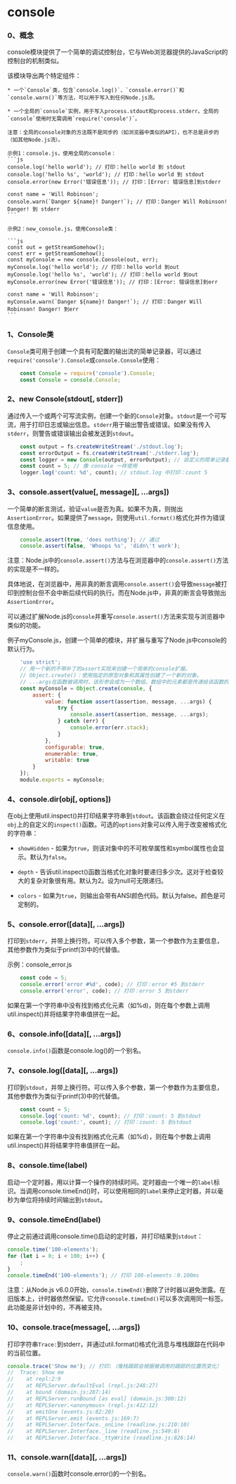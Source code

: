 # console

### 0、概念

console模块提供了一个简单的调试控制台，它与Web浏览器提供的JavaScript的控制台的机制类似。

该模块导出两个特定组件：
    
    * 一个`Console`类，包含`console.log()`、`console.error()`和`console.warn()`等方法，可以用于写入到任何Node.js流。

    * 一个全局的`console`实例，用于写入process.stdout和process.stderr。全局的`console`使用时无需调用`require('console')`。

    注意：全局的console对象的方法既不是同步的（如浏览器中类似的API），也不总是异步的（如其他Node.js流）。

    示例1：console.js，使用全局的console：
    ```js
    console.log('hello world'); // 打印：hello world 到 stdout
    console.log('hello %s', 'world'); // 打印：hello world 到 stdout
    console.error(new Error('错误信息')); // 打印：[Error: 错误信息]到stderr

    const name = 'Will Robinson';
    console.warn(`Danger ${name}! Danger!`); // 打印：Danger Will Robinson! Danger! 到 stderr
    ```

    示例2：new_console.js，使用Console类：

    ```js
    const out = getStreamSomehow();
    const err = getStreamSomehow();
    const myConsole = new console.Console(out, err);
    myConsole.log('hello world'); // 打印：hello world 到out
    myConsole.log('hello %s', 'world'); // 打印：hello world 到out
    myConsole.error(new Error('错误信息')); // 打印：[Error: 错误信息]到err

    const name = 'Will Robinson';
    myConsole.warn(`Danger ${name}! Danger!`); // 打印：Danger Will Robinson! Danger! 到err
    ```

### 1、Console类

`Console`类可用于创建一个具有可配置的输出流的简单记录器，可以通过`require('console').Console`或`console.Console`使用：

```js
    const Console = require('console').Console;
    const Console = console.Console;
```

### 2、new Console(stdout[, stderr])

通过传入一个或两个可写流实例，创建一个新的`Console`对象。`stdout`是一个可写流，用于打印日志或输出信息。`stderr`用于输出警告或错误。如果没有传入`stderr`，则警告或错误输出会被发送到`stdout`。

```js
    const output = fs.createWriteStream('./stdout.log');
    const errorOutput = fs.createWriteStream('./stderr.log');
    const logger = new Console(output, errorOutput); // 自定义的简单记录器
    const count = 5; // 像 console 一样使用
    logger.log('count: %d', count); // stdout.log 中打印：count 5
```

### 3、console.assert(value[, message][, ...args])

一个简单的断言测试，验证`value`是否为真。如果不为真，则抛出`AssertionError`。如果提供了`message`，则使用`util.format()`格式化并作为错误信息使用。

```js
    console.assert(true, 'does nothing'); // 通过
    console.assert(false, 'Whoops %s', 'didn\'t work');
```

注意：Node.js中的`console.assert()`方法与在浏览器中的`console.assert()`方法的实现是不一样的。

具体地说，在浏览器中，用非真的断言调用`console.assert()`会导致`message`被打印到控制台但不会中断后续代码的执行。而在Node.js中，非真的断言会导致抛出`AssertionError`。

可以通过扩展Node.js的`console`并重写`console.assert()`方法来实现与浏览器中类似的功能。

例子myConsole.js，创建一个简单的模块，并扩展与重写了Node.js中console的默认行为。

```js
    'use strict';
    // 用一个新的不带补丁的assert实现来创建一个简单的console扩展。
    // Object.create()：使用指定的原型对象和其属性创建了一个新的对象。
    // ...args在函数被调用时，该形参会成为一个数组。数组中的元素都是传递给该函数的多出来的实参的值。
    const myConsole = Object.create(console, {
        assert: {
            value: function assert(assertion, message, ...args) {
                try {
                    console.assert(assertion, message, ...args);
                } catch (err) {
                    console.error(err.stack);
                }
            },
            configurable: true,
            enumerable: true,
            writable: true
        }
    });
    module.exports = myConsole;
```

### 4、console.dir(obj[, options])

在obj上使用util.inspect()并打印结果字符串到`stdout`。该函数会绕过任何定义在`obj`上的自定义的`inspect()`函数。可选的`options`对象可以传入用于改变被格式化的字符串：

  * `showHidden` - 如果为`true`，则该对象中的不可枚举属性和symbol属性也会显示。默认为`false`。

  * `depth` - 告诉util.inspect()函数当格式化对象时要递归多少次。这对于检查较大的复杂对象很有用。默认为2。设为null可无限递归。

  * `colors` - 如果为`true`，则输出会带有ANSI颜色代码。默认为false。颜色是可定制的。

### 5、console.error([data][, ...args])

打印到`stderr`，并带上换行符。可以传入多个参数，第一个参数作为主要信息，其他参数作为类似于printf(3)中的代替值。

示例：console_error.js

```js
    const code = 5;
    console.error('error #%d', code); // 打印：error #5 到stderr
    console.error('error', code); // 打印：error 5 到stderr
```

如果在第一个字符串中没有找到格式化元素（如%d)，则在每个参数上调用util.inspect()并将结果字符串值拼在一起。

### 6、console.info([data][, ...args])

`console.info()`函数是console.log()的一个别名。

### 7、console.log([data][, ...args])

打印到`stdout`，并带上换行符。可以传入多个参数，第一个参数作为主要信息，其他参数作为类似于printf(3)中的代替值。

```js
    const count = 5;
    console.log('count: %d', count); // 打印：count: 5 到stdout
    console.log('count:', count); // 打印：count: 5 到stdout
```

如果在第一个字符串中没有找到格式化元素（如%d），则在每个参数上调用util.inspect()并将结果字符串值拼在一起。

### 8、console.time(label)

启动一个定时器，用以计算一个操作的持续时间。定时器由一个唯一的`label`标识。当调用console.timeEnd()时，可以使用相同的`label`来停止定时器，并以毫秒为单位将持续时间输出到`stdout`。

### 9、console.timeEnd(label)

停止之前通过调用console.time()启动的定时器，并打印结果到`stdout`：

```js
console.time('100-elements');
for (let i = 0; i < 100; i++) {
    ;
}
console.timeEnd('100-elements'); // 打印 100-elements：0.100ms
```

注意：从Node.js v6.0.0开始，`console.timeEnd()`删除了计时器以避免泄露。在旧版本上，计时器依然保留。它允许`console.timeEnd()`可以多次调用同一标签。此功能是非计划中的，不再被支持。

### 10、console.trace(message[, ...args])

打印字符串`Trace:`到stderr，并通过util.format()格式化消息与堆栈跟踪在代码中的当前位置。

```js
console.trace('Show me'); // 打印:（堆栈跟踪会根据被调用的跟踪的位置而变化）
//  Trace: Show me
//    at repl:2:9
//    at REPLServer.defaultEval (repl.js:248:27)
//    at bound (domain.js:287:14)
//    at REPLServer.runBound [as eval] (domain.js:300:12)
//    at REPLServer.<anonymous> (repl.js:412:12)
//    at emitOne (events.js:82:20)
//    at REPLServer.emit (events.js:169:7)
//    at REPLServer.Interface._onLine (readline.js:210:10)
//    at REPLServer.Interface._line (readline.js:549:8)
//    at REPLServer.Interface._ttyWrite (readline.js:826:14)
```

### 11、console.warn([data][, ...args])

`console.warn()`函数时console.error()的一个别名。




